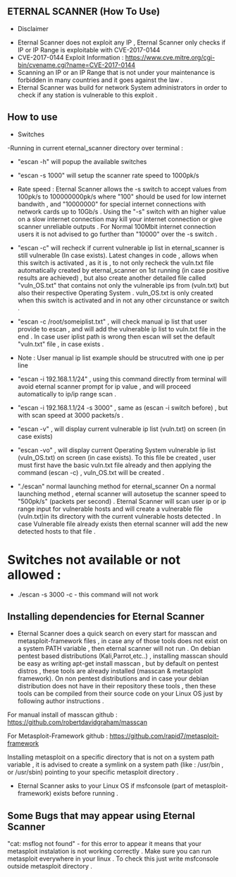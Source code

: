 ## ETERNAL SCANNER (How To Use)

* Disclaimer
- Eternal Scanner does not exploit any IP , Eternal Scanner only checks if IP or IP Range is exploitable with CVE-2017-0144
- CVE-2017-0144 Exploit Information : https://www.cve.mitre.org/cgi-bin/cvename.cgi?name=CVE-2017-0144
- Scanning an IP or an IP Range that is not under your maintenance is forbidden in many countries and it goes against the law .
- Eternal Scanner was build for network System administrators in order to check if any station is vulnerable to this exploit .


## How to use

* Switches

-Running in current eternal_scanner directory over terminal :
- "escan -h"  will popup the available switches
- "escan -s 1000" will setup the scanner rate speed to 1000pk/s 
- Rate speed :
Eternal Scanner allows the -s switch to accept values from 100pk/s to 100000000pk/s where "100" should be used for low internet
bandwith , and "10000000" for special internet connections with network cards up to 10Gb/s .
Using the "-s" switch with an higher value on a slow internet connection may kill your internet connection or give scanner
unreliable outputs .
For Normal 100Mbit internet connection users it is not advised to go further than "10000" over the -s switch .

- "escan -c" will recheck if current vulnerable ip list in eternal_scanner is still vulnerable (In case exists).
Latest changes in code , allows when this switch is activated , as it is , to not only recheck the vuln.txt file automatically
created by eternal_scanner on 1st running (in case positive results are achieved) , but also create another detailed file
called "vuln_OS.txt" that contains not only the vulnerable ips from (vuln.txt) but also their respective Operating System .
vuln_OS.txt is only created when this switch is activated and in not any other circunstance or switch .

- "escan -c /root/someiplist.txt" , will check manual ip list that user provide to escan , and will add the vulnerable ip
list to vuln.txt file in the end .
In case user iplist path is wrong then escan will set the default "vuln.txt" file , in case exists .

* Note : User manual ip list example should be strucutred with one ip per line

- "escan -i 192.168.1.1/24" , using this command directly from terminal will avoid eternal scanner
prompt for ip value , and will proceed automatically to ip/ip range scan .

- "escan -i 192.168.1.1/24 -s 3000" , same as (escan -i switch before) , but with scan speed at 3000 packets/s .

- "escan -v" , will display current vulnerable ip list (vuln.txt) on screen (in case exists)

- "escan -vo" , will display current Operating System vulnerable ip list (vuln_OS.txt) on screen (in case exists).
To this file be created , user must first have the basic vuln.txt file already and then applying the command (escan -c) , vuln_OS.txt will be created .


- "./escan" normal launching method for eternal_scanner
On a normal launching method , eternal scanner will autosetup the scanner speed to "500pk/s" (packets per second) .
Eternal Scanner will scan user ip or ip range input for vulnerable hosts and will create a vulnerable file (vuln.txt)in 
its directory with the current vulnerable hosts detected . In case Vulnerable file already exists then eternal scanner will
add the new detected hosts to that file .


# Switches not available or not allowed :

- ./escan -s 3000 -c   - this command will not work


## Installing dependencies for Eternal Scanner

- Eternal Scanner does a quick search on every start for masscan and metasploit-framework files , in case any of those 
tools does not exist on a system PATH variable , then eternal scanner will not run .
On debian pentest based distributions (Kali,Parrot,etc..) , installing masscan should be easy as writing apt-get install masscan
, but by default on pentest distros , these tools are already installed (masscan & metasploit framework).
On non pentest distributions and in case your debian distribution does not have in their repository these tools , then 
these tools can be compiled from their source code on your Linux OS just by following author instructions .

For manual install of masscan github :
https://github.com/robertdavidgraham/masscan

For Metasploit-Framework github :
https://github.com/rapid7/metasploit-framework

Installing metasploit on a specific directory that is not on a system path variable  , it is advised to create a symlink on
a system path (like : /usr/bin  , or /usr/sbin) pointing to your specific metasploit directory .

- Eternal Scanner asks to your Linux OS if msfconsole (part of metasploit-framework) exists before running .

## Some Bugs that may appear using Eternal Scanner

"cat: msflog not found" - for this error to appear it means that your metasploit instalation is not working correctly .
Make sure you can run metasploit everywhere in your linux . To check this just write msfconsole outside metasploit directory .




